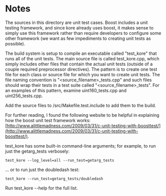 # Notes
The sources in this directory are unit test cases.  Boost includes a
unit testing framework, and since kore already uses boost, it makes
sense to simply use this framework rather than require developers to
configure some other framework (we want as few impediments to creating
unit tests as possible).

The build system is setup to compile an executable called "test_kore"
that runs all of the unit tests.  The main source file is called
test_kore.cpp, which simply includes other files that contain the
actual unit tests (outside of a couple required preprocessor
directives).  The pattern is to create one test file for each class or
source file for which you want to create unit tests.  The file naming
convention is "<source_filename>_tests.cpp" and such files should wrap
their tests in a test suite called "<source_filename>_tests".  For an
examples of this pattern, examine uint160_tests.cpp and
uint256_tests.cpp.

Add the source files to /src/Makefile.test.include to add them to the build.

For further reading, I found the following website to be helpful in
explaining how the boost unit test framework works:
[http://www.alittlemadness.com/2009/03/31/c-unit-testing-with-boosttest/](http://www.alittlemadness.com/2009/03/31/c-unit-testing-with-boosttest/).

test_kore has some built-in command-line arguments; for
example, to run just the getarg_tests verbosely:

    test_kore --log_level=all --run_test=getarg_tests

... or to run just the doubledash test:

    test_kore --run_test=getarg_tests/doubledash

Run  test_kore --help   for the full list.

